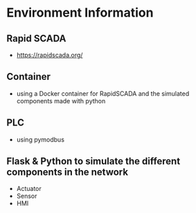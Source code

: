 # Environment Information

## Rapid SCADA
- https://rapidscada.org/

## Container
- using a Docker container for RapidSCADA and the simulated components made with python

## PLC
- using pymodbus

## Flask & Python to simulate the different components in the network
- Actuator
- Sensor
- HMI
